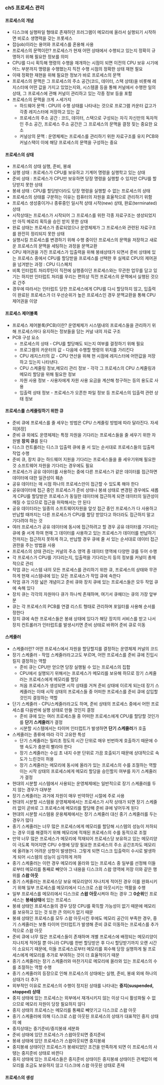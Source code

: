 ### ch5 프로세스 관리
#### 프로세스의 개념
* 디스크에 실행파일 형태로 존재하던 프러그램이 메모리에 올라서 실행되기 시작하면 비로소 생명력을 갖는 프롯세스
* 잡(job)이라는 용어와 프로세스를 혼용해 사용
* 프로세스의 문맥이란? 프로세스가 현재 어떤 상태에서 수행되고 있는지 정확히 규명하기 위해 필요한 정보를 의미
* CPU를 다시 획득해 명령의 수행을 재개하는 시점이 되면 이전의 CPU 보유 시기에 어느 부분까지 명령을 수행했는지 직전 수행 시점의 정확한 상태 재현 필요
* 이때 정확한 재현을 위해 필요한 정보가 바로 프로세스의 문맥
* 프로세스의 문맥은 그 프로세스의 주소 공간(코드, 데이터, 스택 상태)을 비롯해 레지스터에 어떤 값을 가지고 있었는지와, 시스템콜 등을 통해 커널에서 수행한 일의 상태, 그 프로세스에 관해 커널이 관리하고 있는 각종 정보 등을 포함
* 프로세스의 문맥을 크게 ㅅ세가지
  * 하드웨어 문맥 : CPU의 수행 상태를 나타내는 것으로 프로그램 카운터 값고가 각종 레지스터에 저장하고 있는 값
  * 프로세스의 주소 공간 : 코드, 데이터, 스택으로 구성되는 자긱 자신만의 독자적인 주소 공간, 프로세스 주소 공간은 그 프로세스의 문맥을 결정 짖는 중요한 요소
  * 커널상의 문맥 : 운영체제는 프로세스를 관리하기 위한 자료구조를 유지 PCB와 커널스택이 이에 해당 프로세스의 문맥을 구성하는 중요
#### 프로세스의 상태
* 프로세스의 상태 실행, 준비, 봉쇄
* 실행 상태 : 프로세스가 CPU를 보유하고 기계어 명령을 실행학고 있는 상태
* 준비 상태 : 프로세스가 CPU만 보유하면 당장 명령을 실행할 수 있지만 CPU를 할당받지 못한 상태
* 봉쇄 상태 : CPU를 할당받더라도 당장 명령을 실행할 수 없는 프로세스의 상태
* 프로세스의 상태를 구분하는 이유는 컴퓨터의 자원을 효율적으로 관리하기 위함
* 프로세스 생성중이거나 종류중인 일시적 상태 시작(new) 상태, 완료(terminated) 상태
* 시작상태는 프로세스가 시작되어 그 프로세스를 위한 각종 자료구조는 생성되었지만 아직 메로리 획득을 승인 받지 못한 상태
* 완료 상태는 프로세스가 종료되었으나 운영체제가 그 프로세스와 관련된 자료구조를 완전히 정리되지 못한 상태
* 실행시킬 프로세스를 변경하기 위해 수행 중이던 프로세스의 문맥을 저장하고 새로운 프로세스의 문맥을 세팅하는 과정을 문맥교환
* CPU 제어권을 가진 프로세스가 입출력을 위해 봉쇄상태가 되면서 준비 상태에 있는 프로세스 중에서 CPU를 할당받을 프로세스를 선택한 후 실제로 CPU의 제어권을 넘겨받는 과정 : CPU 디스페치
* 비록 인터럽트 처리루틴이 직전에 실행중이던 프로세스와는 무관한 업무를 담고 있기는 하지만 인터럽트 처리를 우리는 편의상 직전 프로세스의 문맥에서 실행된 것으로 간주
* 경우에 따라서는 인터럽트 당한 프로세스에게 CPU를 다시 할당하지 않고, 입출력이 완료된 프로세스가 더 우선순위가 높은 프로세스인 경우 문맥교환을 통해 CPU 제어권을 이양
#### 프로세스 제어블록
* 프로세스 제어블록(PCB)이란? 운영체제가 시스템내의 프로세스들을 관리하기 위해 프로세스마다 유지하는 정보들을 담는 커널 내의 자료 구조
* PCB 구성 요소
  * 프로세스의 상태 - CPU를 할당해도 되는지 여부를 결정하기 위해 필요
  * 프로그램의 카운터의 값 - 다음에 수행할 명령의 위치를 가리킨다
  * CPU 레지스터의 값 - CPU 연산을 위해 현 시점에 레지스터에 어떤값을 저장하고 있는지 나타낸다.
  * CPU 스케줄링 정보,메모리 관리 정보 - 각각 그 프로세스의 CPU 스케줄링과 메모리 할당을 위해 필요한 정보
  * 자원 사용 정보 - 사용자에게 자원 사용 요금을 계산해 청구하는 등의 용도로 사용
  * 입출력 상태 정보 - 프로세스가 오픈한 파일 정보 등 프로세스의 입출력 관련 상태 정보
#### 프로세스를 스케줄링하기 위한 큐
* 준비 큐에 프로세스를 줄 세우는 방법은 CPU 스케줄링 방법에 따라 달라진다. 자세히[6장]
* 준비 큐 외에도 운영체제는 특정 자원을 기다리는 프로세스들을 줄 세우기 위한 자원별 **장치 큐**를 둔다
* 디스크 컨트롤러는 디스크 입출력 큐에 줄 서 있는 순서대로 프로세스들의 입출력 작업 수행
* 준비 큐, 장치 큐는 하드웨어 지원을 기다리는 프로세스들을 줄 세우기위해 필요한 것 소프트웨어 자원을 기다리는 경우에도 필요
* 프로세스가 공유 데이터를 사용하는 중에 다른 프로세스가 같은 데이터를 접근하면 데이터에 대한 일관성이 훼손
* 공유 데이터는 매 시점 하나의 프로세스만이 접근할 수 있도록 해야 한다
* 공유데이터에 접근 중인 프로세스가 준비 상태나 봉쇄 상태로 변경된 경우에도 새롭게 CPU를 할당받은 프로세스가 동일한 데이터에 접근하게 되면 데이터의 일관성이 깨질 수 있으므로 접근을 허락해서는 안 된다
* 공유 데이터라는 일종의 소프트웨어자원을 앞섯 접근 중인 프로세스가 다 사용하고 반납할 때까지는 다른 프로세스가 CPU를 할당 받았다고 하더라도 접근하지 말고 기다려야 하는 것
* 여러 프로세스가 공유 데이터에 동시에 접근하려고 할 경우 공유 데이터를 기다리는 큐에 줄 서게 하여 현재 그 데이터를 사용하고 있는 프로세스가 데이터를 반납하기 전까지는 접근하지 못하게 하고, 반납할 경우 큐에 줄 서 있는 순서대로 데이터 접근 권한을 주는 방법을 사용
* 프로세스의 상태 관리는 커널의 주소 영역 중 데이터 영역에 다양한 큐를 두어 수행
* 각 프로세스가 CPU를 기다리는지, 입출력을 기다리는지 등의 정보를 커널이 총체적으로 관리
* 작업 큐는 시스템 내의 모든 프로세스를 관리하기 위한 큐, 프로세스의 상태와 무관하게 현재 시스템내에 있는 모든 프로새스가 작업 큐에 속한다
* 작업 큐가 가장 넓은 개념이고 준비 큐와 장치 큐에 있는 프로세스들은 모두 작업 큐에 속해 있다
* 장치 큐는 각각의 자원마다 큐가 하나씩 존재하며, 여기서 큐헤더는 큐의 가장 앞부분
* 큐는 각 프로세스의 PCB를 연결 리스트 형태로 관리하며 포일터를 사용해 순서를 정한다
* 장치 큐에 속한 프로세스들은 봉쇄 상태에 있다가 해당 장치의 서비스를 받고 나서 장치 컨트롤러가 인터럽트를 발생시키면 준비 상태로 바뀌어 준비 큐로 이동
#### 스케줄러
* 스케줄러란? 어떤 프로세스에서 자원을 할당할지를 결정하는 운영체제 커널의 코드
* 장기 스케줄러 - 작업 스케줄러라고고도 부르며, 어떤 프로세스를 준비 큐에 진입시킬지 결정하는 역할
  * 준비 큐는 CPU만 얻으면 당장 실행될 수 있는 프로세스의 집합
  * CPU에서 실행되기 위해서는 프로세스가 메모리를 보유해 하므로 장기 스케줄러는 프로세스에게 메모리를 할당
  * 처음 프로세스가 생성되면 시작 상태를 거쳐 준비 상태에 이르게 되는데 장기 스케줄러는 이때 시작 상태의 프로세스들 중 어떠한 프로세스를 준비 큐에 삽입할 것인지 결정하는 역할
* 단기 스케줄러 - CPU스케줄러라고도 하며, 준비 상태의 프로세스 중에서 어떤 프로세스를 다음번에 실행 상태로 만들 것인지 결정
  * 준비 큐에 있는 여러 프로세스들 중 어떠한 프로세스에게 CPU를 할당할 것인가를 **단기 스케줄러**가 결정
  * 시분할 시스템에서는 타이머 인터럽트가 발생하면 **단기 스케줄러**가 호출
* 스케줄러는 종류에 따라 각각 고유한 특성
  * 단기 스케줄러는 밀리초 정도의 시간 단위로 매우 빈번하게 호출하기 때문에 수행 속도가 충분히 빨라야 한다
  * 장기 스케줄러는 수십 초 내지 수분 단위로 가끔 호출되기 때문에 상대적으로 속도가 느린것이 허용
  * 장기 스케줄러는 메모리에 동시에 올라가 있는 프로세스의 수를 조절하는 역할 이는 시작 상태의 프로세스에게 메모리 할당을 승인할지 여부를 자기 스케줄러가 결정
* 현대의 시분할 시스템에서 사용되는 운영체제에는 일반적으로 장기 스케줄러를 두지 않는 경우가 대부분
* 장기 스케줄러는 과거에 자원이 매우 빈약하던 시절에 주로 사용
* 현대의 시분할 시스템용 운영체제에서는 프로세스가 시작 상태가 되면 장기 스케줄러 없이 곧바로 그 프로세스에 메모리를 할당해 준비 큐에 넣어두게 된다
* 현대의 시분할 시스템용 운용체제에서는 장기 스케줄러 대신 중기 스케줄러를 두는 경우가 많다
* 중기 스케줄러는 너무 많은 프로세스에게 메모리를 할당해 시스템의 성능이 저하되는 경우 이를 해결하기 위해 메모리에 적재된 프로세스의 수를 동적으로 조절
* 만약 너무 많은 프로세스가 메모리에 적재되어 프로세스당 보유하고 있는 메모리양이 극도록 적어지면 CPU 수행에 당장 필요한 프로세스의 주소 공간조차도 메모리에 올려놓기 어려운 상항이 발생한다. 그렇게 되면 디스크 입출력이 수시로 발생하게 되어 시스템의 성능이 심각하게 저하
* 중기 스케줄러는 이런 경우 메모리에 올라와 있는 프로세스 중 일부를 선정해 이들로부터 메모리를 통째로 빼앗아 그 내용을 디스크의 스왑 영역에 저장 이와 같은 행위를 **스왑 아웃**
* 중기 스케줄러는 프로세스당 보유 메모리양이 자나치게 적어진 경우 이를 완화시키기 위해 일부 프로세스를 메모리에서 디스크로 스왑 아웃시키는 역활을 수행
* 일부 프로세스를 메모리에서 디스크로 **스왑 아웃**시켜야 하는 경우 그 **0순위**인 프로세스는 **봉쇄상태**에 있는 프로세스
* 봉쇄 상태인 프로세스들의 경우 당장 CPU를 확득할 가능성이 없기 때문에 메모리를 보유하고 있는 것 또한 큰 의미가 없기 때문
* 봉쇄 상태인 프로세스를 모두 스왑 아웃시킨 후에도 메모리 공간이 부족한 경우, 중기 스케줄러는 보통 타이머 인터럽트가 발생해 준비 큐로 이동하는 프로세스를 추가적으로 스왑 아웃
* 준비 큐에 너무 많은 프로세스들이 존재하며 개별 프로세스에 배정되는 메모리양이 지나치게 적어질 뿐 아니라 CPU를 한번 할당받은 후 다시 할당받기까지 오랜 시간이 소요되기 때문에, 이들 프로세스로부터 메모리를 회수해 당장 실행하게 될 프로세스에게 메모리를 추가로 부여하는 것이 더 효율적이기 때문
* 중기 스케줄러는 장기 스케줄러와 마찬가지로 메모리에 올라와 있는 프로세스의 수를 조절하는 역할 수행
* 중기 스케줄러의 등장으로 인해 프로세스의 상태에는 실행, 준비, 봉쇄 외에 하나의 상태가 더 추가
* 외부적인 이유로 프로세스의 수행이 정지된 상태를 나타내는 **중지(suspended, stopped) 상태**
* 중지 상태에 있는 프로세스는 외부에서 재개시키지 않는 이상 다시 활성화될 수 없으므로 메모리 자원이 당장 필요하지 않다
* 중지 상태의 프로세스는 메모리를 통째로 빼앗기고 디스크로 스왑 아웃
* 중기 스케줄러에 의해 디스크로 스왑 아웃된 프로세스의 상태가 대표적인 중지 상태의 예
* 중지상태는 중기준비/중지봉쇄 세분화
* 준비 상태에 있던 프로세스가 스왑아웃되면 중지준비
* 봉쇄 상태에 있던 프로세스가 스왑아웃되면 중지봉쇄
* 중지봉쇄 상태이던 프로세스가 봉쇄되었던 조건을 만족하게 되면 이 프로세스의 사탱는 중지준비 상태로 바뀐다
* 중지 상태에 있는 프로세스들은 중지준비 상태이든 중지봉쇄 상태이든 관계없이 메모리를 조금도 보유하지 않고 디스크에 스왑 아웃된 상태로 존재
#### 프로세스의 생성
